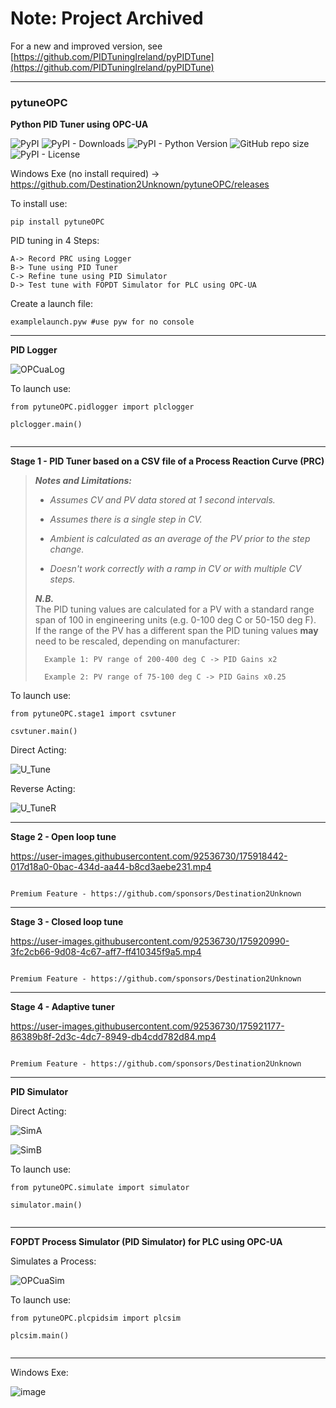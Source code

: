 # Note: Project Archived
For a new and improved version, see [https://github.com/PIDTuningIreland/pyPIDTune](https://github.com/PIDTuningIreland/pyPIDTune)


---


### pytuneOPC
**Python PID Tuner using OPC-UA**

![PyPI](https://img.shields.io/pypi/v/pytuneOPC?label=pypi%20package)
![PyPI - Downloads](https://img.shields.io/pypi/dm/pytuneOPC)
![PyPI - Python Version](https://img.shields.io/pypi/pyversions/pytuneOPC)
![GitHub repo size](https://img.shields.io/github/repo-size/destination2unknown/pytuneOPC)
![PyPI - License](https://img.shields.io/pypi/l/pytuneOPC)

Windows Exe (no install required) -> https://github.com/Destination2Unknown/pytuneOPC/releases

To install use:

```
pip install pytuneOPC
```


PID tuning in 4 Steps:
```
A-> Record PRC using Logger
B-> Tune using PID Tuner
C-> Refine tune using PID Simulator
D-> Test tune with FOPDT Simulator for PLC using OPC-UA
```


Create a launch file:

```
examplelaunch.pyw #use pyw for no console  
```

_________________________________________________________________________________________________________________________
**PID Logger**



![OPCuaLog](https://user-images.githubusercontent.com/92536730/184158600-54fcf55c-1fe2-457d-a677-1b4664894b96.png)




To launch use:
```
from pytuneOPC.pidlogger import plclogger

plclogger.main()
    
```


_________________________________________________________________________________________________________________________
**Stage 1 - PID Tuner based on a CSV file of a Process Reaction Curve (PRC)**

> ***Notes and Limitations:***
>
> - _Assumes CV and PV data stored at 1 second intervals._
>
> - _Assumes there is a single step in CV._
>
> - _Ambient is calculated as an average of the PV prior to the step change._
>
> - _Doesn't work correctly with a ramp in CV or with multiple CV steps._  
>  
>  
>  
> ***N.B.***  
> The PID tuning values are calculated for a PV with a standard range span of 100 in engineering units (e.g. 0-100 deg C or 50-150 deg F).              
> If the range of the PV has a different span the PID tuning values **may** need to be rescaled, depending on manufacturer:
> 
>       Example 1: PV range of 200-400 deg C -> PID Gains x2
> 
>       Example 2: PV range of 75-100 deg C -> PID Gains x0.25
>  
>  


To launch use:
```
from pytuneOPC.stage1 import csvtuner

csvtuner.main()

```

Direct Acting:

![U_Tune](https://user-images.githubusercontent.com/92536730/179394923-8757a7b9-d1d6-482b-8bd3-8b4769937206.PNG)



Reverse Acting:

![U_TuneR](https://user-images.githubusercontent.com/92536730/179394927-d35f3e2f-943c-41cc-bfff-cfee028a821f.PNG)

_________________________________________________________________________________________________________________________
**Stage 2 - Open loop tune**





https://user-images.githubusercontent.com/92536730/175918442-017d18a0-0bac-434d-aa44-b8cd3aebe231.mp4




```

Premium Feature - https://github.com/sponsors/Destination2Unknown

```



_________________________________________________________________________________________________________________________
**Stage 3 - Closed loop tune**



https://user-images.githubusercontent.com/92536730/175920990-3fc2cb66-9d08-4c67-aff7-ff410345f9a5.mp4




```

Premium Feature - https://github.com/sponsors/Destination2Unknown

```



_________________________________________________________________________________________________________________________
**Stage 4 - Adaptive tuner**




https://user-images.githubusercontent.com/92536730/175921177-86389b8f-2d3c-4dc7-8949-db4cdd782d84.mp4




```

Premium Feature - https://github.com/sponsors/Destination2Unknown

```


_________________________________________________________________________________________________________________________
**PID Simulator**


Direct Acting:




![SimA](https://user-images.githubusercontent.com/92536730/184158772-930a5a03-c6c9-4587-91f7-919cd2301f4b.PNG)





![SimB](https://user-images.githubusercontent.com/92536730/184158750-bdf044b2-5514-4ce0-a170-abfeb8f3bc2f.PNG)






To launch use:
```
from pytuneOPC.simulate import simulator

simulator.main()
    
```


_________________________________________________________________________________________________________________________
**FOPDT Process Simulator (PID Simulator) for PLC using OPC-UA**


Simulates a Process:




![OPCuaSim](https://user-images.githubusercontent.com/92536730/184160541-6ea3234d-af96-4b89-81db-92dc13a68329.PNG)


To launch use:
```
from pytuneOPC.plcpidsim import plcsim

plcsim.main()
    
```


_________________________________________________________________________________________________________________________

Windows Exe:




![image](https://user-images.githubusercontent.com/92536730/199230955-83c7ec09-d215-4a93-9e5e-548147804698.png)

